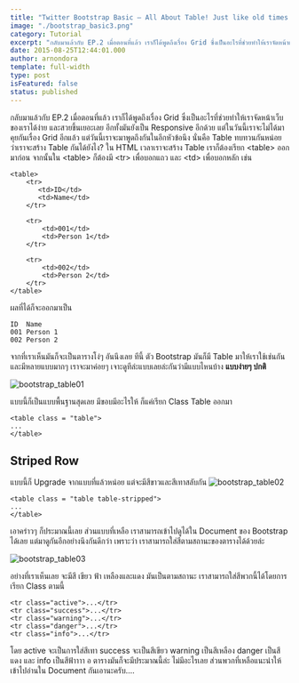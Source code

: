 ```yaml
---
title: "Twitter Bootstrap Basic – All About Table! Just like old times! (EP.2)"
image: "./bootstrap_basic3.png"
category: Tutorial
excerpt: "กลับมาแล้วกับ EP.2 เมื่อตอนที่แล้ว เราก็ได้พูดถึงเรื่อง Grid ซึ่งเป็นอะไรที่ช่วยทำให้เราจัดหน้าเว็บของเราได้ง่าย และสวยขึ้นเยอะเลย"
date: 2015-08-25T12:44:01.000
author: arnondora
template: full-width
type: post
isFeatured: false
status: published
---
```


กลับมาแล้วกับ EP.2 เมื่อตอนที่แล้ว เราก็ได้พูดถึงเรื่อง Grid ซึ่งเป็นอะไรที่ช่วยทำให้เราจัดหน้าเว็บของเราได้ง่าย และสวยขึ้นเยอะเลย อีกทั้งมันยังเป็น Responsive อีกด้วย แต่ในวันนี้เราจะไม่ได้มาคุยกันเรื่อง Grid อีกแล้ว แต่วันนี้เราจะมาพูดถึงกันในอีกหัวข้อนึง นั่นคือ Table
ทบทวนกันหน่อย ว่าเราจะสร้าง Table กันได้ยังไง?
ใน HTML เวลาเราจะสร้าง Table เราก็ต้องเรียก <table\> ออกมาก่อน จากนั้นใน <table\> ก็ต้องมี <tr\> เพื่อบอกแถว และ <td\> เพื่อบอกหลัก เช่น

    <table>
        <tr>
           <td>ID</td>
           <td>Name</td>
        </tr>

        <tr>
            <td>001</td>
            <td>Person 1</td>
        </tr>

        <tr>
            <td>002</td>
            <td>Person 2</td>
        </tr>
    </table>

ผลที่ได้ก็จะออกมาเป็น

    ID  Name
    001 Person 1
    002 Person 2

จากที่เราเห็นมันก็จะเป็นตารางโง่ๆ อันนึงเลย ทีนี้ ตัว Bootstrap มันก็มี Table มาให้เราใช้เช่นกัน และมีหลายแบบมากๆ เราจะมาค่อยๆ เจาะดูทีล่ะแบบเลยล่ะกันว่ามีแบบไหนบ้าง
**แบบง่ายๆ ปกติ**

![bootstrap_table01](http://www.arnondora.in.th/wp-content/uploads/2015/08/bootstrap_table01.png)

แบบนี้ก็เป็นแบบพื้นฐานสุดเลย มีขอบมีอะไรให้ ก็แค่เรียก Class Table ออกมา

    <table class = "table">
    ...
    </table>

## Striped Row

แบบนี้ก็ Upgrade จากแบบที่แล้วหน่อย แต่จะมีสีขาวและสีเทาสลับกัน
![bootstrap_table02](http://www.arnondora.in.th/wp-content/uploads/2015/08/bootstrap_table02.png)

    <table class = "table table-stripped">
    ...
    </table>

เอาคร่าวๆ ก็ประมาณนี้เลย ส่วนแบบที่เหลือ เราสามารถเข้าไปดูได้ใน Document ของ Bootstrap ได้เลย แต่มาดูกันอีกอย่างนึงกันดีกว่า เพราะว่า เราสามารถใส่สีตามสถานะของตารางได้ด้วยล่ะ

![bootstrap_table03](http://www.arnondora.in.th/wp-content/uploads/2015/08/bootstrap_table03.png)

อย่างที่เราเห็นเลย จะมีสี เขียว ฟ้า เหลืองและแดง มันเป็นตามสถานะ เราสามารถใส่สีพวกนี้ได้โดยการเรียก Class ตามนี้

    <tr class="active">...</tr>
    <tr class="success">...</tr>
    <tr class="warning">...</tr>
    <tr class="danger">...</tr>
    <tr class="info">...</tr>

โดย active จะเป็นการใส่สีเทา success จะเป็นสีเขียว warning เป็นสีเหลือง danger เป็นสีแดง และ info เป็นสีฟ้าาาา อ ตารางมันก็จะมีประมาณนี้ล่ะ ไม่มีอะไรเลย ส่วนพวกที่เหลือแนะนำให้เข้าไปอ่านใน Document กันเอานะครับ....

